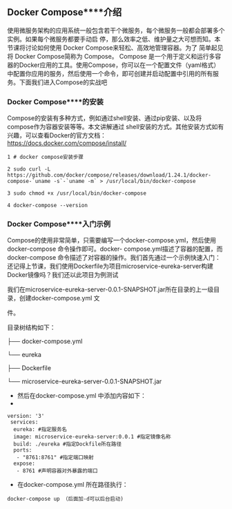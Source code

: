 ## **Docker Compose****介绍** 

使用微服务架构的应用系统一般包含若干个微服务，每个微服务一般都会部署多个实例。如果每个微服务都要手动启 停，那么效率之低、维护量之大可想而知。本节课将讨论如何使用 Docker Compose来轻松、高效地管理容器。为了 简单起见将 Docker Compose简称为 Compose。 Compose 是一个用于定义和运行多容器的Docker应用的工具。使用Compose，你可以在一个配置文件（yaml格式） 中配置你应用的服务，然后使用一个命令，即可创建并启动配置中引用的所有服务。下面我们进入Compose的实战吧 

### **Docker Compose****的安装** 

Compose的安装有多种方式，例如通过shell安装、通过pip安装、以及将compose作为容器安装等等。本文讲解通过 shell安装的方式。其他安装方式如有兴趣，可以查看Docker的官方文档： https://docs.docker.com/compose/install/ 

```
1 # docker compose安装步骤 

2 sudo curl -L https://github.com/docker/compose/releases/download/1.24.1/docker-compose-`uname -s`-`uname -m` > /usr/local/bin/docker-compose 

3 sudo chmod +x /usr/local/bin/docker-compose

4 docker‐compose ‐‐version 
```

### **Docker Compose****入门示例** 

Compose的使用非常简单，只需要编写一个docker-compose.yml，然后使用docker-compose 命令操作即可。docker- compose.yml描述了容器的配置，而docker-compose 命令描述了对容器的操作。我们首先通过一个示例快速入门： 还记得上节课，我们使用Dockerfile为项目microservice-eureka-server构建Docker镜像吗？我们还以此项目为例测试 

我们在microservice-eureka-server-0.0.1-SNAPSHOT.jar所在目录的上一级目录，创建docker-compose.yml 文 

件。 

目录树结构如下： 

├── docker-compose.yml 

└── eureka 

├── Dockerfile 

└── microservice-eureka-server-0.0.1-SNAPSHOT.jar 

- 然后在docker-compose.yml 中添加内容如下： 
- 

```
version: '3' 
 services: 
  eureka: #指定服务名 
  image: microservice‐eureka‐server:0.0.1 #指定镜像名称 
  build: ./eureka #指定Dockfile所在路径 
  ports: 
   ‐ "8761:8761" #指定端口映射 
  expose: 
   ‐ 8761 #声明容器对外暴露的端口 
```

- 在docker-compose.yml 所在路径执行： 

```
docker‐compose up （后面加‐d可以后台启动)
```

